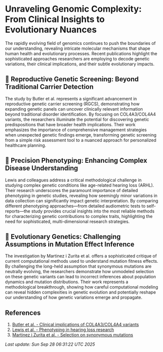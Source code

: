# Unraveling Genomic Complexity: From Clinical Insights to Evolutionary Nuances

The rapidly evolving field of genomics continues to push the boundaries of our understanding, revealing intricate molecular mechanisms that shape human health and evolutionary processes. Recent publications highlight the sophisticated approaches researchers are employing to decode genetic variations, their clinical implications, and their subtle evolutionary impacts.

## 🧬 Reproductive Genetic Screening: Beyond Traditional Carrier Detection

The study by Butler et al. represents a significant advancement in reproductive genetic carrier screening (RGCS), demonstrating how expanding genetic panels can uncover clinically relevant information beyond traditional disorder identification. By focusing on COL4A3/COL4A4 variants, the researchers illuminate the potential for discovering genetic predispositions that have broader health implications. Their work emphasizes the importance of comprehensive management strategies when unexpected genetic findings emerge, transforming genetic screening from a simple risk assessment tool to a nuanced approach for personalized healthcare planning.

## 🦻 Precision Phenotyping: Enhancing Complex Disease Understanding

Lewis and colleagues address a critical methodological challenge in studying complex genetic conditions like age-related hearing loss (ARHL). Their research underscores the paramount importance of detailed phenotyping in genetic studies, revealing how seemingly minor variations in data collection can significantly impact genetic interpretation. By comparing different phenotyping approaches—from detailed audiometric tests to self-reports—the study provides crucial insights into the most reliable methods for characterizing genetic contributions to complex traits, highlighting the need for sophisticated, multi-dimensional research strategies.

## 🧪 Evolutionary Genetics: Challenging Assumptions in Mutation Effect Inference

The investigation by Martinez i Zurita et al. offers a sophisticated critique of current computational methods used to understand mutation fitness effects. By challenging the long-held assumption that synonymous mutations are neutrally evolving, the researchers demonstrate how unmodeled selection on these genetic variants can lead to incorrect inferences about population dynamics and mutation distributions. Their work represents a methodological breakthrough, showing how careful computational modeling can reveal hidden complexities in genetic evolution and potentially reshape our understanding of how genetic variations emerge and propagate.

## **References**

1. [Butler et al. - Clinical implications of COL4A3/COL4A4 variants](https://pubmed.ncbi.nlm.nih.gov/41015616)
2. [Lewis et al. - Phenotyping in hearing loss research](https://pubmed.ncbi.nlm.nih.gov/41015615)
3. [Martinez i Zurita et al. - Selection on synonymous mutations](https://pubmed.ncbi.nlm.nih.gov/41014119)

*Last update: Sun Sep 28 06:31:22 UTC 2025*
